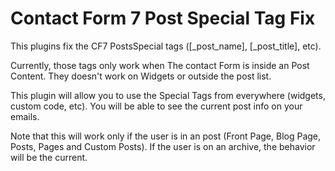 # Contact Form 7 Post Special Tag Fix

This plugins fix the CF7 PostsSpecial tags ([_post_name], [_post_title], etc).

Currently, those tags only work when The contact Form is inside an Post Content. They doesn't work on Widgets or outside the post list.

This plugin will allow you to use the Special Tags from everywhere (widgets, custom code, etc). You will be able to see the current post info on your emails.

Note that this will work only if the user is in an post (Front Page, Blog Page, Posts, Pages and Custom Posts). If the user is on an archive, the behavior will be the current.
